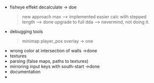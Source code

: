 - fisheye effekt decalculate    -> doe
	> new approach max          --> implemented easier calc with stepped length --> done
	> upgrade to full dda       --> nevermind, not doing it.
- debugging tools
	> minimap
	> player_pos overlay -> one
- wrong color at intersection of walls ->done
- textures
- parsing (false maps, paths to textures)
- mirroring input keys with south-start ->done
- documentation
- 